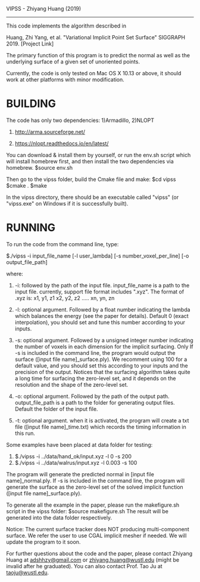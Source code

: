 VIPSS - Zhiyang Huang (2019)

------------------------------------

This code implements the algorithm described in

Huang, Zhi Yang, et al. "Variational Implicit Point Set Surface"  SIGGRAPH 2019. [Project Link]

The primary function of this program is to predict the normal as well as the underlying surface of a given set of unoriented points.

Currently, the code is only tested on Mac OS X 10.13 or above, it should work at other platforms with minor modification.


BUILDING
======================================================================================================


The code has only two dependencies: 1)Armadillo,   2)NLOPT

1) http://arma.sourceforge.net/

2) https://nlopt.readthedocs.io/en/latest/

You can download & install them by yourself, or run the env.sh script which will install homebrew first, and then install the two dependencies via homebrew.
$source env.sh

Then go to the vipss folder, build the Cmake file and make:
$cd vipss
$cmake .
$make

In the vipss directory, there should be an executable called "vipss" (or "vipss.exe" on Windows if it is successfully built).


RUNNING
======================================================================================================

To run the code from the command line, type:

$./vipss -i input_file_name [-l user_lambda] [-s number_voxel_per_line] [-o output_file_path]

where:
1. -i: followed by the path of the input file. input_file_name is a path to the input file. currently, support file format includes ".xyz". The format of .xyz is:
x1, y1, z1
x2, y2, z2
.....
xn, yn, zn

2. -l: optional argument. Followed by a float number indicating the lambda which balances the energy (see the paper for details). Default 0 (exact interpolation), you should set and tune this number according to your inputs.

3. -s: optional argument. Followed by a unsigned integer number indicating the number of voxels in each dimension for the implicit surfacing. Only If -s is included in the command line, the program would output the surface ([input file name]_surface.ply). We recomment using 100 for a default value, and you should set this according to your inputs and the precision of the output. Notices that the surfacing algorithm takes quite a long time for surfacing the zero-level set, and it depends on the resolution and the shape of the zero-level set.

4. -o: optional argument. Followed by the path of the output path. output_file_path is a path to the folder for generating output files. Default the folder of the input file.

5. -t: optional argument. when it is activated, the program will create a txt file ([input file name]_time.txt) which records the timing information in this run.

Some examples have been placed at data folder for testing:
1. $./vipss -i ../data/hand_ok/input.xyz -l 0 -s 200
2. $./vipss -i ../data/walrus/input.xyz -l 0.003 -s 100

The program will generate the predicted normal in [input file name]_normal.ply.
If -s is included in the command line, the program will generate the surface as the zero-level set of the solved implicit function ([input file name]_surface.ply).

To generate all the example in the paper, please run the makefigure.sh script in the vipss folder:
$source makefigure.sh
The result will be generated into the data folder respectively.

Notice: The current surface tracker does NOT producing multi-component surface. We refer the user to use CGAL implicit mesher if needed. We will update the program to it soon.

For further questions about the code and the paper, please contact Zhiyang Huang at adshhzy@gmail.com or zhiyang.huang@wustl.edu (might be invalid after he graduated). You can also contact Prof. Tao Ju at taoju@wustl.edu.



